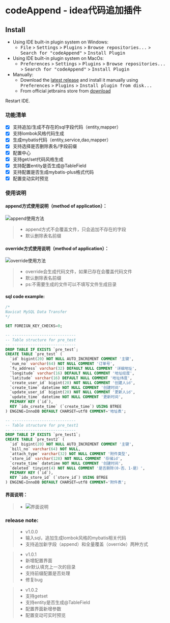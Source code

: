 # codeAppend - idea代码追加插件

## Install   
- Using IDE built-in plugin system on Windows:
  - <kbd>File</kbd> > <kbd>Settings</kbd> > <kbd>Plugins</kbd> > <kbd>Browse repositories...</kbd> > <kbd>Search for "codeAppend"</kbd> > <kbd>Install Plugin</kbd>
- Using IDE built-in plugin system on MacOs:
  - <kbd>Preferences</kbd> > <kbd>Settings</kbd> > <kbd>Plugins</kbd> > <kbd>Browse repositories...</kbd> > <kbd>Search for "codeAppend"</kbd> > <kbd>Install Plugin</kbd>
- Manually:
  - Download the [latest release](https://github.com/laoziyaonitian/codeAppend/releases/latest) and install it manually using <kbd>Preferences</kbd> > <kbd>Plugins</kbd> > <kbd>Install plugin from disk...</kbd>
  - From official jetbrains store from [download](https://plugins.jetbrains.com/plugin/11501-codeappend)
  
Restart IDE.

### 功能清单
- [x] 支持追加/生成不存在的sql字段代码（entity,mapper）
- [x] 支持lombok风格代码生成
- [x] 生成mybatis代码（entity,service,dao,mapper）
- [x] 支持选择是否删除表名/字段前缀
- [x] 配置中心
- [x] 支持get/set代码风格生成
- [x] 支持配置entity是否生成@TableField
- [x] 支持配置是否生成mybatis-plus格式代码
- [x] 配置变动实时预览

### 使用说明
#### append方式使用说明（method of application）：
![append使用方法](https://github.com/laoziyaonitian/codeAppend/blob/master/file/append.gif)
> * append方式不会覆盖文件，只会追加不存在的字段
> * 默认删除表名前缀

#### override方式使用说明（method of application）：
![override使用方法](https://github.com/laoziyaonitian/codeAppend/blob/master/file/override.gif)
> * override会生成代码文件，如果已存在会覆盖代码文件
> * 默认删除表名前缀
> * ps:不需要生成的文件可以不填写文件生成目录

#### sql code example:
```sql
/*
Navicat MySQL Data Transfer
*/

SET FOREIGN_KEY_CHECKS=0;

-- ----------------------------
-- Table structure for pre_test
-- ----------------------------
DROP TABLE IF EXISTS `pre_test`;
CREATE TABLE `pre_test` (
  `id` bigint(20) NOT NULL AUTO_INCREMENT COMMENT '主键',
  `num_no` varchar(64) NOT NULL COMMENT '订单号',
  `fu_address` varchar(32) DEFAULT NULL COMMENT '详细地址',
  `longitude` varchar(16) DEFAULT NULL COMMENT '地址经度',
  `latitude` varchar(16) DEFAULT NULL COMMENT '地址纬度',
  `create_user_id` bigint(20) NOT NULL COMMENT '创建人id',
  `create_time` datetime NOT NULL COMMENT '创建时间',
  `update_user_id` bigint(20) NOT NULL COMMENT '更新人id',
  `update_time` datetime NOT NULL COMMENT '更新时间',
  PRIMARY KEY (`id`),
  KEY `idx_create_time` (`create_time`) USING BTREE
) ENGINE=InnoDB DEFAULT CHARSET=utf8 COMMENT='地址表';

-- ----------------------------
-- Table structure for pre_test1
-- ----------------------------
DROP TABLE IF EXISTS `pre_test1`;
CREATE TABLE `pre_test2` (
  `id` bigint(20) NOT NULL AUTO_INCREMENT COMMENT '主键',
  `bill_no` varchar(64) NOT NULL,
  `attach_type` varchar(32) NOT NULL COMMENT '附件类型',
  `store_id` varchar(128) NOT NULL COMMENT '存储id',
  `create_time` datetime NOT NULL COMMENT '创建时间',
  `deleted` tinyint(4) NOT NULL COMMENT '是否删除(0-否、1-是）',
  PRIMARY KEY (`id`),
  KEY `idx_store_id` (`store_id`) USING BTREE
) ENGINE=InnoDB DEFAULT CHARSET=utf8 COMMENT='附件表';
```
#### 界面说明：
> * ![界面说明](https://github.com/laoziyaonitian/codeAppend/blob/master/file/%E7%95%8C%E9%9D%A2.png)

### release note:
> * v1.0.0
> * 输入sql，追加生成lombok风格的mybatis相关代码
> * 支持追加新字段（append）和全量覆盖（override）两种方式

> * v1.0.1
> * 新增配置界面
> * dir默认填充上一次的目录
> * 支持前缀配置是否处理
> * 修复bug

> * v1.0.2
> * 支持getset
> * 支持entity是否生成@TableField
> * 配置界面新增参数
> * 配置变动可实时预览
